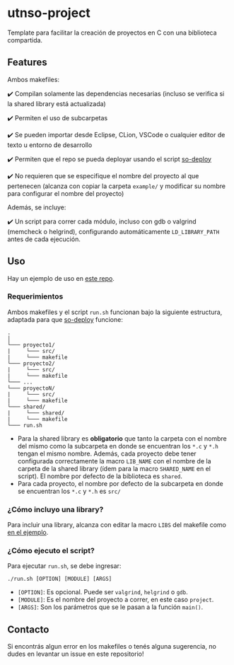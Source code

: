 # utnso-project
Template para facilitar la creación de proyectos en C con una biblioteca compartida.

## Features

Ambos makefiles:

✔️ Compilan solamente las dependencias necesarias (incluso se verifica si la shared library está actualizada)

✔️ Permiten el uso de subcarpetas

✔️ Se pueden importar desde Eclipse, CLion, VSCode o cualquier editor de texto u entorno de desarrollo

✔️ Permiten que el repo se pueda deployar usando el script [so-deploy](https://github.com/sisoputnfrba/so-deploy)

✔️ No requieren que se especifique el nombre del proyecto al que pertenecen (alcanza con copiar la carpeta `example/` y modificar su nombre para configurar el nombre del proyecto)

Además, se incluye:

✔️ Un script para correr cada módulo, incluso con gdb o valgrind (memcheck o helgrind), configurando automáticamente `LD_LIBRARY_PATH` antes de cada ejecución. 

## Uso

Hay un ejemplo de uso en [este repo](https://github.com/RaniAgus/utnso-project-example). 

### Requerimientos

Ambos makefiles y el script `run.sh` funcionan bajo la siguiente estructura, adaptada para que [so-deploy](https://github.com/sisoputnfrba/so-deploy) funcione:
```
.
│  
└─── proyecto1/  
|     └─── src/  
|     └─── makefile  
└─── proyecto2/  
|     └─── src/  
|     └─── makefile  
└─── ...
└─── proyectoN/  
|     └─── src/  
|     └─── makefile  
└─── shared/  
|     └─── shared/  
|     └─── makefile
└─── run.sh  
```
- Para la shared library es **obligatorio** que tanto la carpeta con el nombre del mismo como la subcarpeta en donde se encuentran los `*.c` y `*.h` tengan el mismo nombre. Además, cada proyecto debe tener configurada correctamente la macro `LIB_NAME` con el nombre de la carpeta de la shared library (ídem para la macro `SHARED_NAME` en el script). El nombre por defecto de la biblioteca es `shared`.
- Para cada proyecto, el nombre por defecto de la subcarpeta en donde se encuentran los `*.c` y `*.h` es `src/`

### ¿Cómo incluyo una library?

Para incluir una library, alcanza con editar la macro `LIBS` del makefile como [en el ejemplo](https://github.com/RaniAgus/utnso-project-example/blob/190e1d65aada9bed30bd0f9483b57d6cbd1e57f3/project/makefile#L8).

### ¿Cómo ejecuto el script?

Para ejecutar `run.sh`, se debe ingresar:

```
./run.sh [OPTION] [MODULE] [ARGS]
``` 
- `[OPTION]`: Es opcional. Puede ser `valgrind`, `helgrind` o `gdb`.
- `[MODULE]`: Es el nombre del proyecto a correr, en este caso `project`.
- `[ARGS]`: Son los parámetros que se le pasan a la función `main()`.

## Contacto

Si encontrás algun error en los makefiles o tenés alguna sugerencia, no dudes en levantar un issue en este repositorio!
